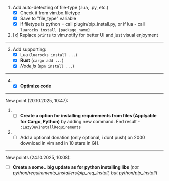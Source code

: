 1. Add auto-detecting of file-type (.lua, .py, etc.)
    - [x] Check it from vim.bo.filetype
    - [x] Save to "file_type" variable
    - [x] If filetype is python = call plugin/pip_install.py, or if lua - call `luarocks install {package_name}`
2. [x] Replace `prints` to vim.notify for better UI and just visual enjoyment
---
3. Add supporting:
    - [x] Lua (`luarocks install ...`)
    - [x] **Rust** (`cargo add ...`)
    - [x] *Node.js* (`npm install ...`)
---
4. - [x] **Optimize code**
---
New point (20.10.2025, 10:47):  
  1.  - [ ] **Create a option for installing requirements from files (Applyable for Cargo, Python)** by adding new command. End result - `:LazyDevInstallRequirements`  
  2.  - [ ] Add a optional donation (only optional, i dont push) on 2000 download in vim and in 10 stars in GH.
---
New points (24.10.2025, 10:08):
  - [ ] **Create a some.. big update as for  python installing libs** (*not python/requirements_installers/pip_req_install, but python/pip_install*)

